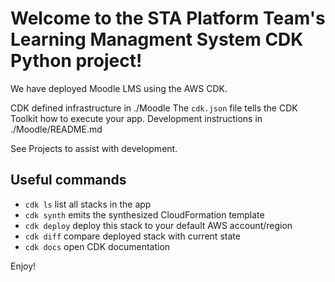 
# Welcome to the STA Platform Team's Learning Managment System CDK Python project!

We have deployed Moodle LMS using the AWS CDK. 

CDK defined infrastructure in ./Moodle
The `cdk.json` file tells the CDK Toolkit how to execute your app.
Development instructions in ./Moodle/README.md

See Projects to assist with development.

## Useful commands

 * `cdk ls`          list all stacks in the app
 * `cdk synth`       emits the synthesized CloudFormation template
 * `cdk deploy`      deploy this stack to your default AWS account/region
 * `cdk diff`        compare deployed stack with current state
 * `cdk docs`        open CDK documentation

Enjoy!
